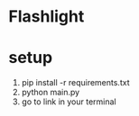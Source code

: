 # Flashlight

# setup

1. pip install -r requirements.txt
2. python main.py
3. go to link in your terminal